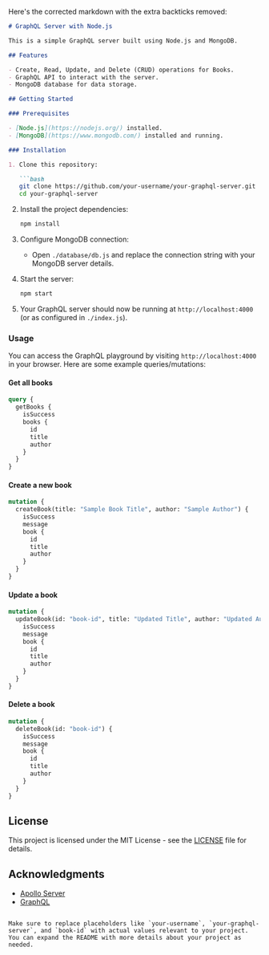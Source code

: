 Here's the corrected markdown with the extra backticks removed:

```markdown
# GraphQL Server with Node.js

This is a simple GraphQL server built using Node.js and MongoDB.

## Features

- Create, Read, Update, and Delete (CRUD) operations for Books.
- GraphQL API to interact with the server.
- MongoDB database for data storage.

## Getting Started

### Prerequisites

- [Node.js](https://nodejs.org/) installed.
- [MongoDB](https://www.mongodb.com/) installed and running.

### Installation

1. Clone this repository:

   ```bash
   git clone https://github.com/your-username/your-graphql-server.git
   cd your-graphql-server
   ```

2. Install the project dependencies:

   ```bash
   npm install
   ```

3. Configure MongoDB connection:

   - Open `./database/db.js` and replace the connection string with your MongoDB server details.

4. Start the server:

   ```bash
   npm start
   ```

5. Your GraphQL server should now be running at `http://localhost:4000` (or as configured in `./index.js`).

### Usage

You can access the GraphQL playground by visiting `http://localhost:4000` in your browser. Here are some example queries/mutations:

#### Get all books

```graphql
query {
  getBooks {
    isSuccess
    books {
      id
      title
      author
    }
  }
}
```

#### Create a new book

```graphql
mutation {
  createBook(title: "Sample Book Title", author: "Sample Author") {
    isSuccess
    message
    book {
      id
      title
      author
    }
  }
}
```

#### Update a book

```graphql
mutation {
  updateBook(id: "book-id", title: "Updated Title", author: "Updated Author") {
    isSuccess
    message
    book {
      id
      title
      author
    }
  }
}
```

#### Delete a book

```graphql
mutation {
  deleteBook(id: "book-id") {
    isSuccess
    message
    book {
      id
      title
      author
    }
  }
}
```

## License

This project is licensed under the MIT License - see the [LICENSE](LICENSE) file for details.

## Acknowledgments

- [Apollo Server](https://www.apollographql.com/docs/apollo-server/introduction/)
- [GraphQL](https://graphql.org/)
```

Make sure to replace placeholders like `your-username`, `your-graphql-server`, and `book-id` with actual values relevant to your project. You can expand the README with more details about your project as needed.
